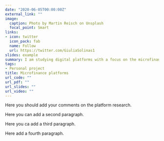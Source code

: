```yaml
---
date: "2020-06-05T00:00:00Z"
external_link: ""
image:
  caption: Photo by Martin Reisch on Unsplash
  focal_point: Smart
links:
- icon: twitter
  icon_pack: fab
  name: Follow
  url: https://twitter.com/GiuliaSolinas1
slides: example
summary: I am studying digital platforms with a focus on the microfinance industry. Look into my research to find more info.
tags:
- Personal project
title: Microfinance platforms
url_code: ""
url_pdf: ""
url_slides: ""
url_video: ""
---
```


Here you should add your comments on the platform research.

Here you can add a second paragraph.

Here you ca add a third paragraph.

Here add a fourth paragraph. 


